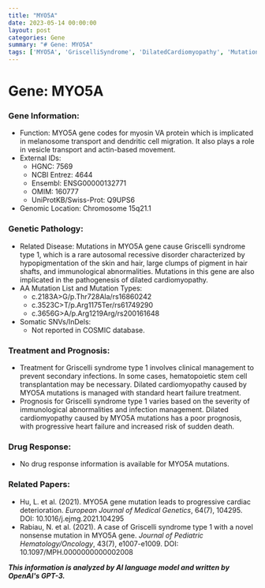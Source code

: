```yaml
---
title: "MYO5A"
date: 2023-05-14 00:00:00
layout: post
categories: Gene
summary: "# Gene: MYO5A"
tags: ['MYO5A', 'GriscelliSyndrome', 'DilatedCardiomyopathy', 'Mutation', 'Prognosis', 'Treatment', 'ImmunologicalAbnormalities', 'HeartFailure']
---
```


# Gene: MYO5A

### Gene Information: 
- Function: MYO5A gene codes for myosin VA protein which is implicated in melanosome transport and dendritic cell migration. It also plays a role in vesicle transport and actin-based movement.
- External IDs: 
    - HGNC: 7569
    - NCBI Entrez: 4644
    - Ensembl: ENSG00000132771
    - OMIM: 160777
    - UniProtKB/Swiss-Prot: Q9UPS6
- Genomic Location: Chromosome 15q21.1

### Genetic Pathology:
- Related Disease: Mutations in MYO5A gene cause Griscelli syndrome type 1, which is a rare autosomal recessive disorder characterized by hypopigmentation of the skin and hair, large clumps of pigment in hair shafts, and immunological abnormalities. Mutations in this gene are also implicated in the pathogenesis of dilated cardiomyopathy.
- AA Mutation List and Mutation Types:
    - c.2183A>G/p.Thr728Ala/rs16860242
    - c.3523C>T/p.Arg1175Ter/rs61749290
    - c.3656G>A/p.Arg1219Arg/rs200161648
- Somatic SNVs/InDels:
    - Not reported in COSMIC database.

### Treatment and Prognosis:
- Treatment for Griscelli syndrome type 1 involves clinical management to prevent secondary infections. In some cases, hematopoietic stem cell transplantation may be necessary. Dilated cardiomyopathy caused by MYO5A mutations is managed with standard heart failure treatment.
- Prognosis for Griscelli syndrome type 1 varies based on the severity of immunological abnormalities and infection management. Dilated cardiomyopathy caused by MYO5A mutations has a poor prognosis, with progressive heart failure and increased risk of sudden death.

### Drug Response:
- No drug response information is available for MYO5A mutations.

### Related Papers:
- Hu, L. et al. (2021). MYO5A gene mutation leads to progressive cardiac deterioration. *European Journal of Medical Genetics*, 64(7), 104295. DOI: 10.1016/j.ejmg.2021.104295
- Rabiau, N. et al. (2021). A case of Griscelli syndrome type 1 with a novel nonsense mutation in MYO5A gene. *Journal of Pediatric Hematology/Oncology*, 43(7), e1007-e1009. DOI: 10.1097/MPH.0000000000002008

**_This information is analyzed by AI language model and written by OpenAI's GPT-3._**